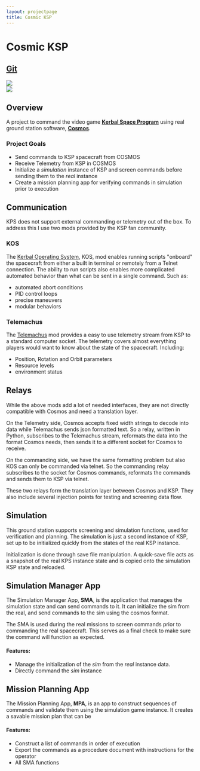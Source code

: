 ```yaml
---
layout: projectpage
title: Cosmic KSP
---
```


# Cosmic KSP

## **[Git](https://github.com/Timin8er/KOS-Commander)**

<div class="row p-2">

  <div class="col d-flex align-items-center">
    <img class="figure-img img-fluid mx-auto w-75" src="https://cosmosc2.com/img/COSMOS.png">
  </div>

  <div class="col d-flex align-items-center ">
    <img class="figure-img img-fluid mx-auto h-75" src="https://www.kerbalspaceprogram.com/wp-content/uploads/2019/08/mercury-logo-white-new.png">
  </div>

</div>

## **Overview**
A project to command the video game **[Kerbal Space Program](https://www.kerbalspaceprogram.com/)** using real ground station software, **[Cosmos](https://cosmosc2.com/)**.

### Project Goals
- Send commands to KSP spacecraft from COSMOS
- Receive Telemetry from KSP in COSMOS
- Initialize a *simulation* instance of KSP and screen commands before sending them to the *real* instance
- Create a mission planning app for verifying commands in simulation prior to execution

## **Communication**
KPS does not support external commanding or telemetry out of the box. To address this I use two mods provided by the KSP fan community.

### **KOS**
The [Kerbal Operating System](https://ksp-kos.github.io/KOS/), KOS, mod enables running scripts "onboard" the spacecraft from either a built in terminal or remotely from a Telnet connection.
The ability to run scripts also enables more complicated automated behavior than what can be sent in a single command. Such as:
- automated abort conditions
- PID control loops
- precise maneuvers
- modular behaviors

### **Telemachus**
The [Telemachus](https://github.com/TeleIO/Telemachus-1) mod provides a easy to use telemetry stream from KSP to a standard computer socket.
The telemetry covers almost everything players would want to know about the state of the spacecraft. Including:
- Position, Rotation and Orbit parameters
- Resource levels
- environment status

## **Relays**
While the above mods add a lot of needed interfaces, they are not directly compatible with Cosmos and need a translation layer.

On the Telemetry side, Cosmos accepts fixed width strings to decode into data while Telemachus sends json formatted text.
So a relay, written in Python, subscribes to the Telemachus stream, reformats the data into the format Cosmos needs, then sends it to a different socket for Cosmos to receive.

On the commanding side, we have the same formatting problem but also KOS can only be commanded via telnet. So the commanding relay subscribes to the socket for Cosmos commands, reformats the commands and sends them to KSP via telnet.

These two relays form the translation layer between Cosmos and KSP. They also include several injection points for testing and screening data flow.

## **Simulation**
This ground station supports screening and simulation functions, used for verification and planning. The simulation is just a second instance of KSP, set up to be initialized quickly from the states of the real KSP instance.

Initialization is done through save file manipulation. A quick-save file acts as a snapshot of the real KPS instance state and is copied onto the simulation KSP state and reloaded.

## **Simulation Manager App**
The Simulation Manager App, **SMA**, is the application that manages the simulation state and can send commands to it. It can initialize the sim from the real, and send commands to the sim using the cosmos format.

The SMA is used during the real missions to screen commands prior to commanding the real spacecraft. This serves as a final check to make sure the command will function as expected.

#### Features:
- Manage the initialization of the *sim* from the *real* instance data.
- Directly command the *sim* instance

## **Mission Planning App**
The Mission Planning App, **MPA**, is an app to construct sequences of commands and validate them using the simulation game instance. It creates a savable mission plan that can be

#### Features:
- Construct a list of commands in order of execution
- Export the commands as a procedure document with instructions for the operator
- All SMA functions
